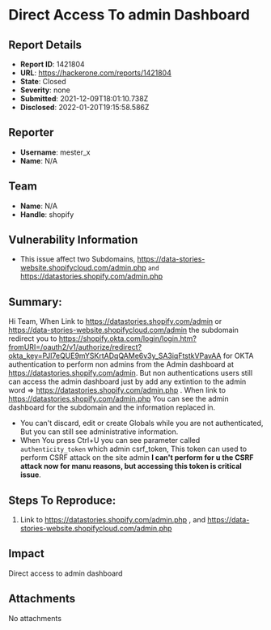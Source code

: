 # Direct Access To admin Dashboard

## Report Details
- **Report ID**: 1421804
- **URL**: https://hackerone.com/reports/1421804
- **State**: Closed
- **Severity**: none
- **Submitted**: 2021-12-09T18:01:10.738Z
- **Disclosed**: 2022-01-20T19:15:58.586Z

## Reporter
- **Username**: mester_x
- **Name**: N/A

## Team
- **Name**: N/A
- **Handle**: shopify

## Vulnerability Information
* This issue affect two Subdomains, https://data-stories-website.shopifycloud.com/admin.php  `and`  https://datastories.shopify.com/admin.php

## Summary:
Hi Team,
When Link to https://datastories.shopify.com/admin   or  https://data-stories-website.shopifycloud.com/admin the subdomain redirect you to https://shopify.okta.com/login/login.htm?fromURI=/oauth2/v1/authorize/redirect?okta_key=PJl7eQUE9mYSKrtADqQAMe6v3y_SA3iqFtstkVPavAA for OKTA authentication to perform non admins from the Admin dashboard at https://datastories.shopify.com/admin.
But non authentications users still can access the admin dashboard  just by add any extintion to the admin word => https://datastories.shopify.com/admin.php .
When link to https://datastories.shopify.com/admin.php You can see the admin dashboard for the subdomain and the information replaced in.
* You can't discard, edit  or create Globals while you are not authenticated, But you can still see administrative information.
* When You press Ctrl+U you can see parameter called `authenticity_token` which admin csrf_token, This token can used to perform CSRF attack on the site admin **I can't perform for u the CSRF attack now for manu reasons, but accessing this token is critical issue**.

## Steps To Reproduce:

  1. Link to https://datastories.shopify.com/admin.php , and  https://data-stories-website.shopifycloud.com/admin.php

## Impact

Direct access to admin dashboard

## Attachments
No attachments
